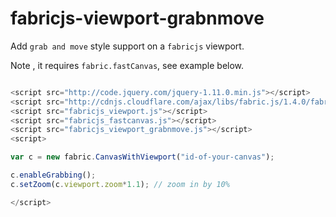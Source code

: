 # fabricjs-viewport-grabnmove

Add `grab and move` style support on a `fabricjs` viewport.

Note , it requires `fabric.fastCanvas`, see example below.

```js

<script src="http://code.jquery.com/jquery-1.11.0.min.js"></script>
<script src="http://cdnjs.cloudflare.com/ajax/libs/fabric.js/1.4.0/fabric.min.js"></script>
<script src="fabricjs_viewport.js"></script>
<script src="fabricjs_fastcanvas.js"></script>
<script src="fabricjs_viewport_grabnmove.js"></script>
<script>

var c = new fabric.CanvasWithViewport("id-of-your-canvas");

c.enableGrabbing();
c.setZoom(c.viewport.zoom*1.1); // zoom in by 10%

</script>

```
